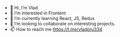 - 👋 Hi, I’m Vlad
- 👀 I’m interested in Frontent
- 🌱 I’m currently learning React, JS, Redux
- 💞️ I’m looking to collaborate on interesting projects.
- 📫 How to reach me https://t.me/vladpru334

<!---
Vladpru/Vladpru is a ✨ special ✨ repository because its `README.md` (this file) appears on your GitHub profile.
You can click the Preview link to take a look at your changes.
--->
